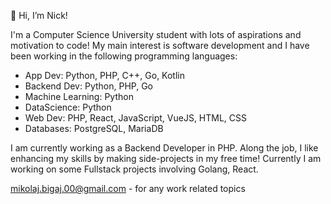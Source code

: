 👋 Hi, I’m Nick!

I'm a Computer Science University student with lots of aspirations and motivation to code!
My main interest is software development and I have been working in the following programming languages:
- App Dev: Python, PHP, C++, Go, Kotlin
- Backend Dev: Python, PHP, Go
- Machine Learning: Python
- DataScience: Python
- Web Dev: PHP, React, JavaScript, VueJS, HTML, CSS
- Databases: PostgreSQL, MariaDB

I am currently working as a Backend Developer in PHP. Along the job, I like enhancing my skills by making side-projects in my free time!
Currently I am working on some Fullstack projects involving Golang, React.

mikolaj.bigaj.00@gmail.com - for any work related topics

<!---
MBigaj/MBigaj is a ✨ special ✨ repository because its `README.md` (this file) appears on your GitHub profile.
You can click the Preview link to take a look at your changes.
--->
